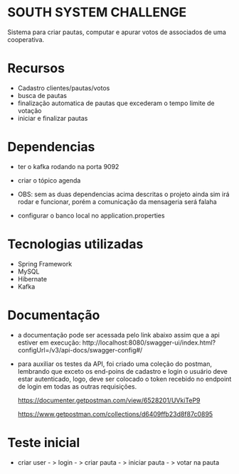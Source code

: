 # SOUTH SYSTEM CHALLENGE
Sistema para criar pautas, computar e apurar votos de associados de uma cooperativa.

# Recursos
- Cadastro clientes/pautas/votos
- busca de pautas
- finalização automatica de pautas que excederam o tempo limite de votação
- iniciar e finalizar pautas


# Dependencias

- ter o kafka rodando na porta 9092
- criar o tópico agenda
- OBS: sem as duas dependencias acima descritas o projeto ainda sim irá rodar e funcionar, porém a comunicação da mensageria será falaha

- configurar o banco local no application.properties

# Tecnologias utilizadas
- Spring Framework 
- MySQL
- Hibernate
- Kafka

# Documentação
- a documentação pode ser acessada pelo link abaixo assim que a api estiver em execução:
    http://localhost:8080/swagger-ui/index.html?configUrl=/v3/api-docs/swagger-config#/
 
 - para auxiliar os testes da API, foi criado uma coleção do postman, lembrando que exceto os end-poins de cadastro e login o usuário deve estar autenticado, 
   logo, deve ser colocado o token recebido no endpoint de login em todas as outras requisições.
   
   https://documenter.getpostman.com/view/6528201/UVkiTeP9
   
   https://www.getpostman.com/collections/d6409ffb23d8f87c0895
   

# Teste inicial

- criar user - > login - > criar pauta - > iniciar pauta - > votar na pauta

